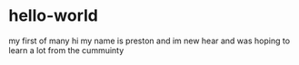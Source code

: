 # hello-world
my first of many
hi my name is preston and im new hear and was hoping to learn a lot from the cummuinty 

